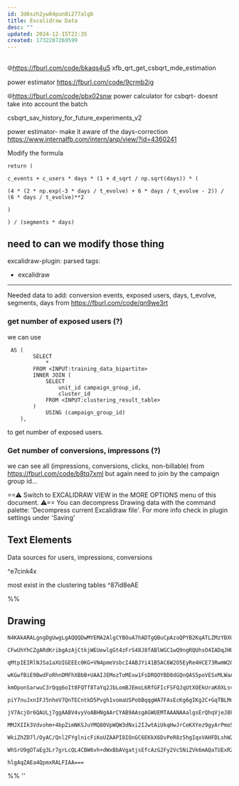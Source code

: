 ```yaml
---
id: 3d6szh2yw84pun8i277algb
title: Excalidraw Data
desc: ""
updated: 2024-12-15T22:35
created: 1732207269599
---
```

## 

🌐<https://fburl.com/code/bkaqs4u5>
xfb_qrt_get_csbqrt_mde_estimation

power estimator
<https://fburl.com/code/9crmb2ig>

🌐<https://fburl.com/code/pbx02snw>
power calculator for csbqrt- doesnt take 
into account the batch

csbqrt_sav_history_for_future_experiments_v2

power estimator- make 
it aware of the days-correction
<https://www.internalfb.com/intern/anp/view/?id=4360241>

Modify the formula

```
return (

c_events + c_users * days * (1 + d_sqrt / np.sqrt(days)) * (

(4 * (2 * np.exp(-3 * days / t_evolve) + 6 * days / t_evolve - 2)) / (6 * days / t_evolve)**2

)

) / (segments * days)
```

## need to can we modify those thing

excalidraw-plugin: parsed
tags:

- excalidraw

* * *

Needed data to add:
conversion events, exposed users, days, t_evolve, segments, days
from <https://fburl.com/code/qn9we3rt>

### get number of exposed users (?)

we can use 

```
 AS (
        SELECT
            *
        FROM <INPUT:training_data_bipartite>
        INNER JOIN (
            SELECT
                unit_id campaign_group_id,
                cluster_id
            FROM <INPUT:clustering_result_table>
        )
            USING (campaign_group_id)
    ),
```

to get number of exposed users.

### Get number of conversions, impressons (?)

we can see all (impressions, conversions, clicks, non-billable) from 
<https://fburl.com/code/b8tq7xml>
but again need to join by the campaign group id...

==⚠  Switch to EXCALIDRAW VIEW in the MORE OPTIONS menu of this document. ⚠== You can decompress Drawing data with the command palette: 'Decompress current Excalidraw file'. For more info check in plugin settings under 'Saving'

## Text Elements

Data sources for 
users, impressions, conversions

 ^e7cink4x

most exist in the clustering tables
 ^87id8eAE

%%

## Drawing

```compressed-json
N4KAkARALgngDgUwgLgAQQQDwMYEMA2AlgCYBOuA7hADTgQBuCpAzoQPYB2KqATLZMzYBXUtiR3oIACyhQ4zZAHoFAc0JRJQgEYA6bGwC2CgF7N6hbEcK4OCtptbErHALRY8RMpWdx8Q1TdIEfARcZgRmBShcZQUebQAWbQBGGjoghH0EDihmbgBtcDBQMBLoeHF0KCwoVJLIRhZ2LjQkgAYk/lKG1k4AOU4xbgBWHgB2IYBOAA4pifjOyEIOYixu

CFwUhYhCZgARdKribgAzAjCtkjWEUewlgGt4zFrS48J8fABlWGC1wQ9ngRQUhsO4IADqJHU3D4hUBwNBXxgPwkf0uW2BfkkHHCuRaWzYcFwt1g3DarS21mUyNQ5NhECeaGcE1G2iGrWZ8TGAGYAGxTJI8+Z0mDcZxcoaJHjsybxUY8HlDHk8IZbZhAkEIADCbHwbFIawAxEkEMbjQCIJoiXdlBjltrdfqJEDrMxCYFsuaKJDJNDmdplcyJZN+fFW

qMtpIEIRlNJSa1aXUIGEEEc0KG+VN4pmeVsbcI4ABJYi41B5AC6W2O5EyRe4HCE73RwmW2OYJfrjbpmmbxAAosFMtkS+WtkI4MRcIdSXKJVzZvLWjwOnSiBw7nWG/gtrrsKDU6hTvhznTjpwoB9CEYKlLK2eAGK4fRvEVoFV0qqYGoSXaT3CoQQiGIzAHnqqAADr1mELDUKghD6HAgRtk0zAwXoHDdMhEEQea5AUAAKtUaw/lE/7CKI4QgaQ4GQU

wKGwfBiE9BwdFoRhnDMFhXBbB+UAAIJEMozToMExw1FsDRQOYBD8dGQnQAS5poVESxMLWaAdludJ6tGSwEARn5Eb+pGARRp5URBQhQXRcEITiyGoZwbHMZx5q4EIUBsAASuEl4VECQgINuKkABJRjGX6oEk/pDIUAC+nTFKUsCIGsPHmk53BchM4m0U0/QcIMLRJPEXLxGVxU5nSSwrAy6C4Dw5o7PswRTmgh7HomlwSFMowkFMCC8b25qvO8iLU

kmOponSarwuC3rQqq6oIt8FQTf8TaYq2JbLomBJEmoL6RfGFIcFSFQJqUtXOEkUraK0XLsvEZITCMxVTFsh3XTM2ijMyxUTAqUxSlyN2LbN9p6oapomkgWyWrueZCHaOqQ065DMW6WRiXSXrEFCaBclld0TByAOZoTc4RmFsavhdAgICmpISnKow8qMSTvXSiOFsW+QVie1YIGpqAaRtLY4hunaJt2SN9gOWPDvziZjhOrWRTOJWzFyrOTEFa6S5

piY7nuJxnIFJ5nheV7QnTECntkD5Pvgh1vomaUSPobBqqgWA7FAsEcKg6gIKg2C+GqTBLMoQe4JowQcVxdK4fpEUQJ73u+97SxB5Gofh1UpBRzHcfhNh3HVDJglrCJ2OJhJUn4JXckeXAilnrgKmkMLotaYX/h6YRHte/7mf+9nwd55ZBdF1EJcJ657leT51toP55tGyF1MRVFypxQl77lGsgTYFEp0/DljScDbF9MflhW8EkcoA2yFzLKsEi4K0

jV7AcjOr6QAULj7ggAABV4vyVoABHNgAArCYAB9AAsgAGWUEMTAAANAAalgsErQhqVjeJ8FavxJpHDBhqCEeMfRoBhImGaGoxqrVROQpOwgYxbVJPiQkxJDpkhOmdbgtsroc1aNoHkrQhhsj5ADZk8pKqJk+pyIY2g5hhlaCVeIQxRj3R2qUBhoIIaOnQEaGGZo4ZWkRsjB0qV0aulwO6WupRcb41QFlCYCRxgvSXFmEq4wqbRhpm4pUrIeQcx4F

MMJXIIk3Vdvohm+4bpZimNKSJuYMQ80VpWQW3dNxi2IJwtAiUkqHwJrCeKXYez9gyArPmo5xyTj/urZUmsyZhOyiue4BttxsF3E09qCA4rgCVusOAcAviNO4IlaAkZMjV0CU4hghAEAUAAEKWNtMQIxhpji7L2c8CA2ARCOILFUfQXxwYo2MRAUx0MDlHNICcs56yEabO2WjF0mMPSdEOccrGpyMh3iIUw0h61Ci/Mef8s5FzKHzVoT8h5TyMgwu

WkiZhZD7l/OyAC/Qnl2FYglnicFiKoUZAAPI8IOnGC6EKkX6DvPeR8z5hgIqxVAHFDLshW2vDSkl2KzkpybtXBAolMWQv5ciqIpA+KPLYBQSMuB9w91KHy9lZzezLF4rK+VIRgEOOBFQVl4q1UZC1QavCpT0CbIOcwbAwJ3gYO4GVHk/oQY8AmA9DR90wkKIEHanU+AACa3AdFclZKMUYhMIk8jkYKH5Rg2AGCmXSegBAAqknEQ9aNe9iVspxXi2

WhSrU9gOTaEg3Lr7grLcQL4CBW6vh+dWxBbAVgatjsEfcAzG2Fy2Vc5NiZVk6mAQaTUExR2jvNN5ZQDYHGGl7Lsed86IA5pVWylFCAKWSXYt08FVZHwIG8m/Qup1+2lCyO2ppa8thh0IPWoOAD16lA4Pu7gV6tLuVXH5B9K7IB2BgQgE+zAPjPrgM21tz6S6drNj8okklGB4UTfgU9kBkrMPSCfJoikp4GAtSldSeSVy9JNm1aDK5Qh8Qw/BxDBs

hlgAqZAEa4QpmxRALFIAA===
```

%%
''

